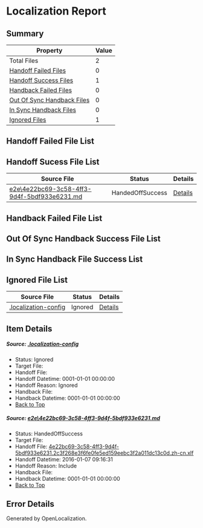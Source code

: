 # <a name='report-top'></a> Localization Report

## Summary
 Property | Value 
 -------- | ----- 
 Total Files | 2
[ Handoff Failed Files ](#handoff-failed-list)| 0
[ Handoff Success Files ](#handoff-success-list)| 1
[ Handback Failed Files ](#handback-failed-list)| 0
[ Out Of Sync Handback Files ](#outofsync-handback-success-list)| 0
[ In Sync Handback Files ](#insync-handback-success-list)| 0
[ Ignored Files ](#ignored-list)| 1

## <a name='handoff-failed-list'></a> Handoff Failed File List

## <a name='handoff-success-list'></a> Handoff Sucess File List
 Source File | Status | Details 
 ----------- | ------ | ------- 
 [e2e\4e22bc69-3c58-4ff3-9d4f-5bdf933e6231.md](https://github.com/OpenLocalizationTest/oltest/blob/edd706c0a3f70dfb68d452444b466416aa8c23a1/e2e/4e22bc69-3c58-4ff3-9d4f-5bdf933e6231.md) | HandedOffSuccess | [Details](#8e39a1ad233440abaf77f191286e06fdda8749151)

## <a name='handback-failed-list'></a> Handback Failed File List

## <a name='outofsync-handback-success-list'></a> Out Of Sync Handback Success File List

## <a name='insync-handback-success-list'></a> In Sync Handback File Success List

## <a name='ignored-list'></a> Ignored File List
 Source File | Status | Details 
 ----------- | ------ | ------- 
 [.localization-config](https://github.com/OpenLocalizationTest/oltest/blob/edd706c0a3f70dfb68d452444b466416aa8c23a1/.localization-config) | Ignored | [Details](#e4725be8631cbe979bbe0fa8b97cd75f1fd41d4d0)

## Item Details
##### <a name='e4725be8631cbe979bbe0fa8b97cd75f1fd41d4d0'></a> Source: [.localization-config](https://github.com/OpenLocalizationTest/oltest/blob/edd706c0a3f70dfb68d452444b466416aa8c23a1/.localization-config)
* Status: Ignored
* Target File: 
* Handoff File: 
* Handoff Datetime: 0001-01-01 00:00:00
* Handoff Reason: Ignored
* Handback File: 
* Handback Datetime: 0001-01-01 00:00:00
* [Back to Top](#report-top)

##### <a name='8e39a1ad233440abaf77f191286e06fdda8749151'></a> Source: [e2e\4e22bc69-3c58-4ff3-9d4f-5bdf933e6231.md](https://github.com/OpenLocalizationTest/oltest/blob/edd706c0a3f70dfb68d452444b466416aa8c23a1/e2e/4e22bc69-3c58-4ff3-9d4f-5bdf933e6231.md)
* Status: HandedOffSuccess
* Target File: 
* Handoff File: [4e22bc69-3c58-4ff3-9d4f-5bdf933e6231.2c3f268e3f6fe0fe5ed159eebc3f2a011dc13c0d.zh-cn.xlf](https://github.com/OpenLocalizationTestOrg/olhandoff/blob/50a5b07da2f7488659a16e1864fb30128b1cb3bf/ol-handoff/OpenLocalizationTestOrg/oltest.zh-cn/yufeih/4e22bc69-3c58-4ff3-9d4f-5bdf933e6231.2c3f268e3f6fe0fe5ed159eebc3f2a011dc13c0d.zh-cn.xlf)
* Handoff Datetime: 2016-01-07 09:16:31
* Handoff Reason: Include
* Handback File: 
* Handback Datetime: 0001-01-01 00:00:00
* [Back to Top](#report-top)


## Error Details

Generated by OpenLocalization.
